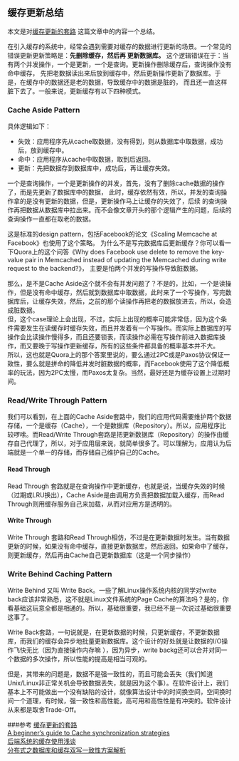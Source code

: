## 缓存更新总结   
本文是对[缓存更新的套路](https://coolshell.cn/articles/17416.html/comment-page-1?tdsourcetag=s_pcqq_aiomsg#comments)
这篇文章中的内容一个总结。 
  
在引入缓存的系统中，经常会遇到需要对缓存的数据进行更新的场景。一个常见的错误更新更新策略是：**先删除缓存，然后再
更新数据库。** 这个逻辑错误在于：当有两个并发操作，一个是更新，一个是查询。更新操作删除缓存后，查询操作没有命中缓存，
先把老数据读出来后放到缓存中，然后更新操作更新了数据库。于是，在缓存中的数据还是老的数据，导致缓存中的数据是脏的，
而且还一直这样脏下去了。一般来说，更新缓存有以下四种模式。

### Cache Aside Pattern 
具体逻辑如下：  
* 失效：应用程序先从cache取数据，没有得到，则从数据库中取数据，成功后，放到缓存中。  
* 命中：应用程序从cache中取数据，取到后返回。  
* 更新：先把数据存到数据库中，成功后，再让缓存失效。  
  
一个是查询操作，一个是更新操作的并发，首先，没有了删除cache数据的操作了，而是先更新了数据库中的数据，
此时，缓存依然有效，所以，并发的查询操作拿的是没有更新的数据，但是，更新操作马上让缓存的失效了，后续
的查询操作再把数据从数据库中拉出来。而不会像文章开头的那个逻辑产生的问题，后续的查询操作一直都在取老的数据。
   
这是标准的design pattern，包括Facebook的论文《Scaling Memcache at Facebook》也使用了这个策略。
为什么不是写完数据库后更新缓存？你可以看一下Quora上的这个问答《Why does Facebook use delete to remove the key-value pair in Memcached instead of updating the Memcached during write request to the backend?》，
主要是怕两个并发的写操作导致脏数据。  

那么，是不是Cache Aside这个就不会有并发问题了？不是的，比如，一个是读操作，但是没有命中缓存，然后就到数据库中取数据，此时来了一个写操作，写完数据库后，让缓存失效，然后，之前的那个读操作再把老的数据放进去，所以，会造成脏数据。  
但，这个case理论上会出现，不过，实际上出现的概率可能非常低，因为这个条件需要发生在读缓存时缓存失效，而且并发着有一个写操作。而实际上数据库的写操作会比读操作慢得多，而且还要锁表，而读操作必需在写操作前进入数据库操作，而又要晚于写操作更新缓存，所有的这些条件都具备的概率基本并不大。  
所以，这也就是Quora上的那个答案里说的，要么通过2PC或是Paxos协议保证一致性，要么就是拼命的降低并发时脏数据的概率，而Facebook使用了这个降低概率的玩法，因为2PC太慢，而Paxos太复杂。当然，最好还是为缓存设置上过期时间。

### Read/Write Through Pattern  
我们可以看到，在上面的Cache Aside套路中，我们的应用代码需要维护两个数据存储，一个是缓存（Cache），一个是数据库（Repository）。所以，应用程序比较啰嗦。而Read/Write Through套路是把更新数据库（Repository）的操作由缓存自己代理了，所以，对于应用层来说，就简单很多了。可以理解为，应用认为后端就是一个单一的存储，而存储自己维护自己的Cache。

#### Read Through
Read Through 套路就是在查询操作中更新缓存，也就是说，当缓存失效的时候（过期或LRU换出），Cache Aside是由调用方负责把数据加载入缓存，而Read Through则用缓存服务自己来加载，从而对应用方是透明的。  

#### Write Through
Write Through 套路和Read Through相仿，不过是在更新数据时发生。当有数据更新的时候，如果没有命中缓存，直接更新数据库，然后返回。如果命中了缓存，则更新缓存，然后再由Cache自己更新数据库（这是一个同步操作）


### Write Behind Caching Pattern
Write Behind 又叫 Write Back。一些了解Linux操作系统内核的同学对write back应该非常熟悉，这不就是Linux文件系统的Page Cache的算法吗？是的，你看基础这玩意全都是相通的。所以，基础很重要，我已经不是一次说过基础很重要这事了。

Write Back套路，一句说就是，在更新数据的时候，只更新缓存，不更新数据库，而我们的缓存会异步地批量更新数据库。这个设计的好处就是让数据的I/O操作飞快无比（因为直接操作内存嘛 ），因为异步，write backg还可以合并对同一个数据的多次操作，所以性能的提高是相当可观的。

但是，其带来的问题是，数据不是强一致性的，而且可能会丢失（我们知道Unix/Linux非正常关机会导致数据丢失，就是因为这个事）。在软件设计上，我们基本上不可能做出一个没有缺陷的设计，就像算法设计中的时间换空间，空间换时间一个道理，有时候，强一致性和高性能，高可用和高性性是有冲突的。软件设计从来都是取舍Trade-Off。

###参考
[缓存更新的套路](https://coolshell.cn/articles/17416.html/comment-page-1?tdsourcetag=s_pcqq_aiomsg#comments)  
[A beginner’s guide to Cache synchronization strategies](https://vladmihalcea.com/a-beginners-guide-to-cache-synchronization-strategies/)  
[后端系统的缓存使用浅谈](http://hack.xingren.com/index.php/2017/12/14/backend-cache/)  
[分布式之数据库和缓存双写一致性方案解析](https://www.cnblogs.com/rjzheng/p/9041659.html)